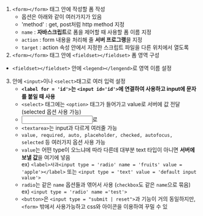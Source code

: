 1. `<form></form>` 태그 안에 작성할 폼 작성
   - 옵션은 아래와 같이 여러가지가 있음
   - 'method' : get, post처럼 http method 지정
   - `name` : **자바스크립트**로 폼을 제어할 때 사용할 폼 이름 지정
   - `action` : form 내용을 처리해 줄 **서버 프로그랭**믈 지정
   - `target` : action 속성 안에서 지정한 스크립트 파일을 다른 위치에서 열도록
2. `<form></form>` 태그 안에 `<fieldset></fieldset>` 폼 영역 구성
 - `<fieldset></fieldset>` 안에 `<legend></lengend>`로 영역 이름 설정
3. 안에 `<input>`이나 `<select>`태그로 여러 입력 설정
   - **`<label for = 'id'>`는 `<input id='id'>`에 연결하여 사용하고 input에 문자를 붙일 때 사용**
   - `<select>` 태그에는 `<option>` 태그가 들어가고 value로 서버에 값 전달 (selected 옵션 사용 가능)
   - <input type = 'text' list='id'>로 <datalist id ='id'>에 연결 가능
   - `<textarea>`는 input과 다르게 여러줄 가능
   - `value, required, auto, placeholder, checked, autofocus, selected` 등 여러가지 옵션 사용 가능
   - `value`는 어떤 type이 오느냐에 따라 다른데 대부분 text 타입이 아니면 **서버에 보낼 값**을 여기에 넣음  
ex) `<label>사과<input type = 'radio' name = 'fruits' value = 'apple'></label>` 또는 `<input type = 'text' value = 'default input value'>`
   - `radio`는 같은 `name` 옵션들과 엮어서 사용 (`checkbox`도 같은 `name`으로 묶음) ex) `<input type = 'radio' name ='test'>`
   - `<button>`은 `<input type = "submit | reset">`과 기능이 거의 동일하지만, `<form>` 밖에서 사용가능하고 css와 아이콘을 이용하여 꾸밀 수 있
